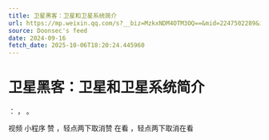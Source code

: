 ```yaml
---
title: 卫星黑客：卫星和卫星系统简介
url: https://mp.weixin.qq.com/s?__biz=MzkxNDM4OTM3OQ==&mid=2247502289&idx=2&sn=1b3c75ff7bf620030d7bac805144b165
source: Doonsec's feed
date: 2024-09-16
fetch_date: 2025-10-06T18:20:24.445960
---
```


# 卫星黑客：卫星和卫星系统简介

：
，
。

视频
小程序
赞
，轻点两下取消赞
在看
，轻点两下取消在看